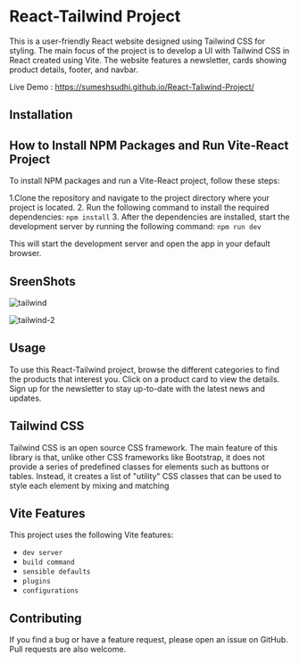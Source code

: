 # React-Tailwind Project

This is a user-friendly React website designed using Tailwind CSS for styling. The main focus of the project is to develop a UI with Tailwind CSS in React created using Vite. The website features a newsletter, cards showing product details, footer, and navbar.

Live Demo : https://sumeshsudhi.github.io/React-Taliwind-Project/
## Installation

## How to Install NPM Packages and Run Vite-React Project

To install NPM packages and run a Vite-React project, follow these steps:

1.Clone the repository and navigate to the project directory where your project is located.
2. Run the following command to install the required dependencies: `npm install`
3. After the dependencies are installed, start the development server by running the following command: `npm run dev`

This will start the development server and open the app in your default browser.

## SreenShots

  ![tailwind](https://github.com/SumeshSudhi/React-Taliwind-Project/assets/155970384/4982d054-35a8-40fe-918d-57a9b4b4e736)

  ![tailwind-2](https://github.com/SumeshSudhi/React-Taliwind-Project/assets/155970384/23a41c42-9d53-4310-892c-64f60105390e)
  
## Usage

To use this React-Tailwind project, browse the different categories to find the products that interest you. Click on a product card to view the details. Sign up for the newsletter to stay up-to-date with the latest news and updates.


## Tailwind CSS 

Tailwind CSS is an open source CSS framework. The main feature of this library is that, unlike other CSS frameworks like Bootstrap, it does not provide a series of predefined classes for elements such as buttons or tables. Instead, it creates a list of "utility" CSS classes that can be used to style each element by mixing and matching

## Vite Features

This project uses the following Vite features:

- `dev server`
- `build command`
- `sensible defaults`
- `plugins`
- `configurations`

## Contributing

If you find a bug or have a feature request, please open an issue on GitHub. Pull requests are also welcome.
